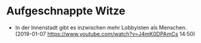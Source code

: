 # Aufgeschnappte Witze

- In der Innenstadt gibt es inzwischen mehr Lobbyisten als Menschen. (2019-01-07 https://www.youtube.com/watch?v=J4mK0DPAmCs 14:50)
